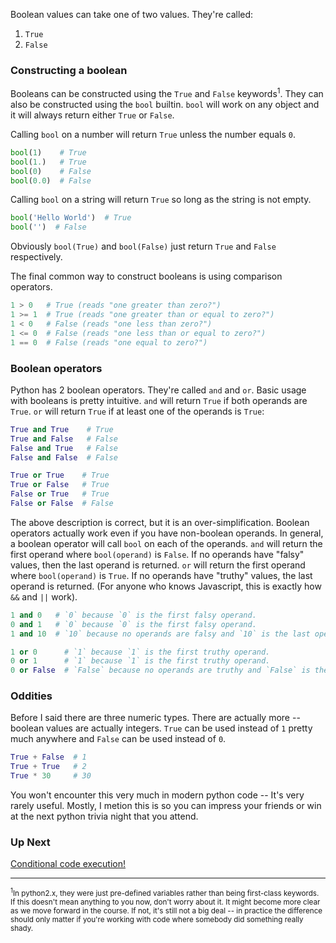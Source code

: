 Boolean values can take one of two values.  They're called:

1. `True`
2. `False`

### Constructing a boolean

Booleans can be constructed using the `True` and `False` keywords<sup>1</sup>.
They can also be constructed using the `bool` builtin.  `bool` will work on
any object and it will always return either `True` or `False`.

Calling `bool` on a number will return `True` unless the number equals `0`.

```py
bool(1)    # True
bool(1.)   # True
bool(0)    # False
bool(0.0)  # False
```

Calling `bool` on a string will return `True` so long as the string is not empty.

```py
bool('Hello World')  # True
bool('')  # False
```

Obviously `bool(True)` and `bool(False)` just return `True` and `False` respectively.

The final common way to construct booleans is using comparison operators.

```py
1 > 0   # True (reads "one greater than zero?")
1 >= 1  # True (reads "one greater than or equal to zero?")
1 < 0   # False (reads "one less than zero?")
1 <= 0  # False (reads "one less than or equal to zero?")
1 == 0  # False (reads "one equal to zero?")
```

### Boolean operators

Python has 2 boolean operators.  They're called `and` and `or`.  Basic usage
with booleans is pretty intuitive.  `and` will return `True` if both operands
are `True`.  `or` will return `True` if at least one of the operands is `True`:

```py
True and True    # True
True and False   # False
False and True   # False
False and False  # False

True or True    # True
True or False   # True
False or True   # True
False or False  # False
```

The above description is correct, but it is an over-simplification.  Boolean
operators actually work even if you have non-boolean operands.  In general,
a boolean operator will call `bool` on each of the operands.  `and` will return
the first operand where `bool(operand)` is `False`.  If no operands have "falsy"
values, then the last operand is returned.  `or` will return the first operand
where `bool(operand)` is `True`.  If no operands have "truthy" values, the
last operand is returned.  (For anyone who knows Javascript, this is exactly how
`&&` and `||` work).

```py
1 and 0   # `0` because `0` is the first falsy operand.
0 and 1   # `0` because `0` is the first falsy operand.
1 and 10  # `10` because no operands are falsy and `10` is the last operand.

1 or 0      # `1` because `1` is the first truthy operand.
0 or 1      # `1` because `1` is the first truthy operand.
0 or False  # `False` because no operands are truthy and `False` is the last operand.
```

### Oddities

Before I said there are three numeric types.  There are actually more -- boolean
values are actually integers.  `True` can be used instead of `1` pretty much
anywhere and `False` can be used instead of `0`.

```py
True + False  # 1
True + True   # 2
True * 30     # 30
```

You won't encounter this very much in modern python code -- It's very rarely
useful.  Mostly, I metion this is so you can impress your friends or win at the
next python trivia night that you attend.

### Up Next
[Conditional code execution!](../if-statement)

----------
<sup><sup>1</sup>In python2.x, they were just pre-defined variables rather
than being first-class keywords.  If this doesn't mean anything to you now,
don't worry about it.  It might become more clear as we move forward in the
course.  If not, it's still not a big deal -- in practice the difference should only
matter if you're working with code where somebody did something really
shady.</sup>
